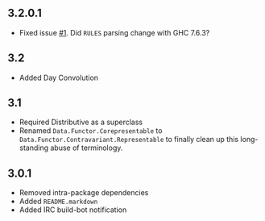 3.2.0.1
-------
* Fixed issue [#1](https://github.com/ekmett/representable-functors/pull/1). Did `RULES` parsing change with GHC 7.6.3?

3.2
---
* Added Day Convolution

3.1
---
* Required Distributive as a superclass
* Renamed `Data.Functor.Corepresentable` to `Data.Functor.Contravariant.Representable` to finally clean up this long-standing abuse of terminology.

3.0.1
-----
* Removed intra-package dependencies
* Added `README.markdown`
* Added IRC build-bot notification
